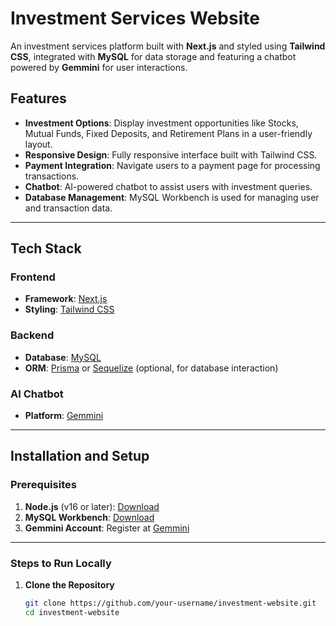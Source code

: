 # Investment Services Website

An investment services platform built with **Next.js** and styled using **Tailwind CSS**, integrated with **MySQL** for data storage and featuring a chatbot powered by **Gemmini** for user interactions.  

## Features
- **Investment Options**: Display investment opportunities like Stocks, Mutual Funds, Fixed Deposits, and Retirement Plans in a user-friendly layout.
- **Responsive Design**: Fully responsive interface built with Tailwind CSS.
- **Payment Integration**: Navigate users to a payment page for processing transactions.
- **Chatbot**: AI-powered chatbot to assist users with investment queries.
- **Database Management**: MySQL Workbench is used for managing user and transaction data.

---

## Tech Stack
### Frontend
- **Framework**: [Next.js](https://nextjs.org/)
- **Styling**: [Tailwind CSS](https://tailwindcss.com/)

### Backend
- **Database**: [MySQL](https://www.mysql.com/)
- **ORM**: [Prisma](https://www.prisma.io/) or [Sequelize](https://sequelize.org/) (optional, for database interaction)

### AI Chatbot
- **Platform**: [Gemmini](https://gemmini.ai/)

---

## Installation and Setup

### Prerequisites
1. **Node.js** (v16 or later): [Download](https://nodejs.org/)
2. **MySQL Workbench**: [Download](https://dev.mysql.com/downloads/workbench/)
3. **Gemmini Account**: Register at [Gemmini](https://gemmini.ai/)

---

### Steps to Run Locally

1. **Clone the Repository**
   ```bash
   git clone https://github.com/your-username/investment-website.git
   cd investment-website
